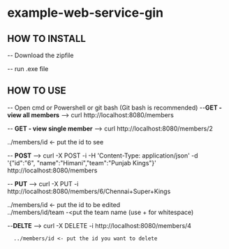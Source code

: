 # example-web-service-gin

## HOW TO INSTALL
-- Download the zipfile

-- run .exe file

## HOW TO USE
-- Open cmd or Powershell or git bash (Git bash is recommended)
--**GET - view all members** 
  --> curl http://localhost:8080/members

-- **GET - view single member** 
  --> curl http://localhost:8080/members/2
  
  
  ../members/id <- put the id to see

-- **POST**
  --> curl -X POST -i -H 'Content-Type: application/json' -d '{"id":"6", "name":"Himani","team":"Punjab Kings"}' http://localhost:8080/members
  
-- **PUT**
  --> curl -X PUT -i http://localhost:8080/members/6/Chennai+Super+Kings
  
  
  ../members/id <- put the id to be edited  
  ../members/id/team -<put the team name (use + for whitespace)
  
--**DELTE**
  --> curl -X DELETE -i http://localhost:8080/members/4
  
      ../members/id <- put the id you want to delete
